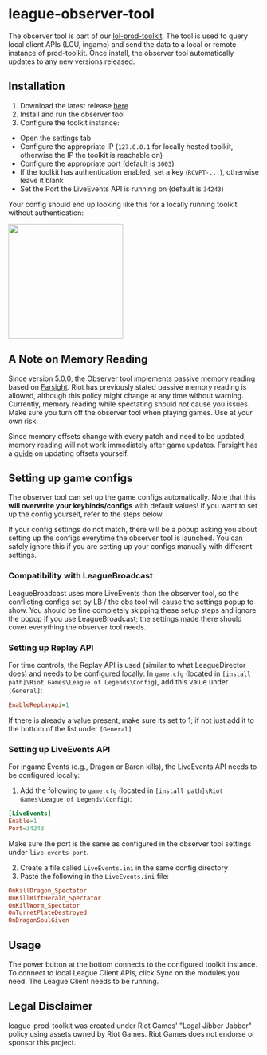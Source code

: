 # league-observer-tool
The observer tool is part of our [lol-prod-toolkit](https://github.com/RCVolus/league-prod-toolkit).
The tool is used to query local client APIs (LCU, ingame) and send the data to a local or remote instance of prod-toolkit.
Once install, the observer tool automatically updates to any new versions released.

## Installation
1. Download the latest release [here](https://github.com/RCVolus/league-observer-tool/releases/latest)
2. Install and run the observer tool
3. Configure the toolkit instance:
* Open the settings tab
* Configure the appropriate IP (`127.0.0.1` for locally hosted toolkit, otherwise the IP the toolkit is reachable on)
* Configure the appropriate port (default is `3003`)
* If the toolkit has authentication enabled, set a key (`RCVPT-...`), otherwise leave it blank
* Set the Port the LiveEvents API is running on (default is `34243`)

Your config should end up looking like this for a locally running toolkit without authentication:

<img src="https://github.com/RCVolus/league-observer-tool/assets/84572334/1b51d382-b1ef-4bec-b243-da0470d48dc7" width="230px">

## A Note on Memory Reading
Since version 5.0.0, the Observer tool implements passive memory reading based on [Farsight](https://github.com/floh22/native-farsight-module). Riot has previously stated passive memory reading is allowed, although this policy might change at any time without warning. Currently, memory reading while spectating should not cause you issues. Make sure you turn off the observer tool when playing games. Use at your own risk.

Since memory offsets change with every patch and need to be updated, memory reading will not work immediately after game updates. Farsight has a [guide](https://github.com/floh22/native-farsight-module) on updating offsets yourself.

## Setting up game configs
The observer tool can set up the game configs automatically. Note that this **will overwrite your keybinds/configs** with default values!
If you want to set up the config yourself, refer to the steps below.

If your config settings do not match, there will be a popup asking you about setting up the configs everytime the observer tool is launched. You can safely ignore this if you are setting up your configs manually with different settings.

### Compatibility with LeagueBroadcast
LeagueBroadcast uses more LiveEvents than the observer tool, so the conflicting configs set by LB / the obs tool will cause the settings popup to show. You should be fine completely skipping these setup steps and ignore the popup if you use LeagueBroadcast; the settings made there should cover everything the observer tool needs.

### Setting up Replay API
For time controls, the Replay API is used (similar to what LeagueDirector does) and needs to be configured locally:
In `game.cfg` (located in `[install path]\Riot Games\League of Legends\Config`), add this value under `[General]`:
```ini
EnableReplayApi=1
```
If there is already a value present, make sure its set to 1; if not just add it to the bottom of the list under `[General]`

### Setting up LiveEvents API
For ingame Events (e.g., Dragon or Baron kills), the LiveEvents API needs to be configured locally:
1. Add the following to `game.cfg` (located in `[install path]\Riot Games\League of Legends\Config`):
```ini
[LiveEvents]
Enable=1
Port=34243
```
Make sure the port is the same as configured in the observer tool settings under `live-events-port`.

2. Create a file called `LiveEvents.ini` in the same config directory
3. Paste the following in the `LiveEvents.ini` file:
```ini
OnKillDragon_Spectator
OnKillRiftHerald_Spectator
OnKillWorm_Spectator
OnTurretPlateDestroyed
OnDragonSoulGiven
```

## Usage
The power button at the bottom connects to the configured toolkit instance.
To connect to local League Client APIs, click Sync on the modules you need. The League Client needs to be running.

## Legal Disclaimer
league-prod-toolkit was created under Riot Games' "Legal Jibber Jabber" policy using assets owned by Riot Games. Riot Games does not endorse or sponsor this project.
